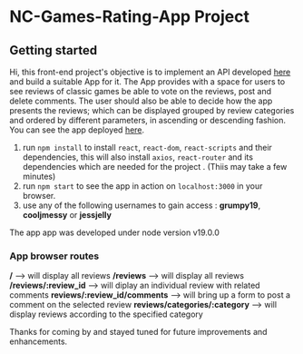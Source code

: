 # NC-Games-Rating-App Project

## Getting started

Hi, this front-end project's objective is to implement an API developed [here](https://github.com/felcard/game-project) and build a suitable App for it.
The App provides with a space for users to see reviews of classic games be able to vote on the reviews, post and delete comments.
The user should also be able to decide how the app presents the reviews; which can be displayed grouped by review categories and ordered by different parameters, in ascending or descending fashion.
You can see the app deployed [here](https://nc-games-rating.netlify.app/).

1.  run `npm install` to install `react`, `react-dom`, `react-scripts` and their dependencies, this will also install `axios`, `react-router` and its dependencies which are needed for the project . (Thiis may take a few minutes)
2.  run `npm start` to see the app in action on `localhost:3000` in your browser.
3.  use any of the following usernames to gain access : **grumpy19**, **cooljmessy** or **jessjelly**

The app app was developed under node version v19.0.0

### App browser routes

**/** --> will display all reviews
**/reviews** --> will display all reviews
**/reviews/:review_id** --> will diplay an individual review with related comments
**reviews/:review_id/comments** --> will bring up a form to post a comment on the selected review
**reviews/categories/:category** --> will display reviews according to the specified category

Thanks for coming by and stayed tuned for future improvements and enhancements.
